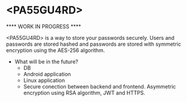 # \<PA55GU4RD\>

\*\*\*\* WORK IN PROGRESS \*\*\*\*

\<PA55GU4RD\> is a way to store your passwords securely. Users and passwords are stored hashed and passwords are stored with symmetric encryption using the AES-256 algorithm.
   

+ What will be in the future?
   + DB
   + Android application
   + Linux application
   + Secure conection between backend and frontend. Asymmetric encryption using RSA algorithm, JWT and HTTPS.
 
